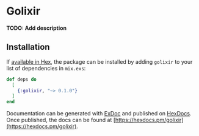 # Golixir

**TODO: Add description**

## Installation

If [available in Hex](https://hex.pm/docs/publish), the package can be installed
by adding `golixir` to your list of dependencies in `mix.exs`:

```elixir
def deps do
  [
    {:golixir, "~> 0.1.0"}
  ]
end
```

Documentation can be generated with [ExDoc](https://github.com/elixir-lang/ex_doc)
and published on [HexDocs](https://hexdocs.pm). Once published, the docs can
be found at [https://hexdocs.pm/golixir](https://hexdocs.pm/golixir).


